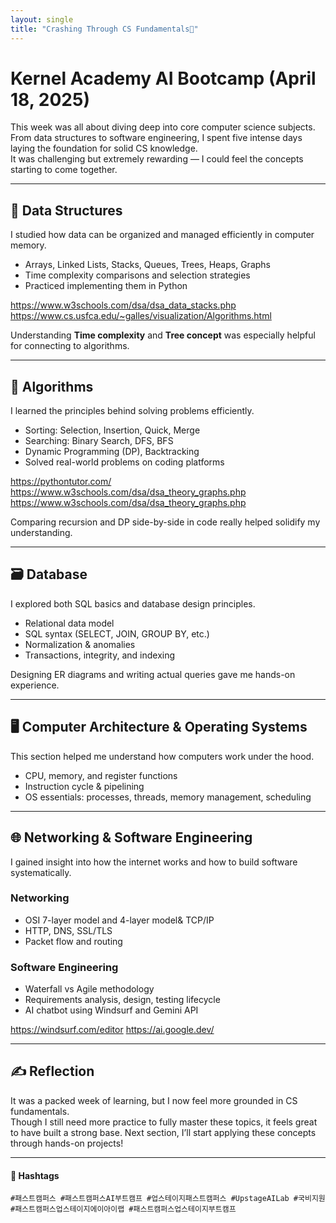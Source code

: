 ```yaml
---
layout: single
title: "Crashing Through CS Fundamentals🌱"
---
```


# Kernel Academy AI Bootcamp (April 18, 2025)

This week was all about diving deep into core computer science subjects.  
From data structures to software engineering, I spent five intense days laying the foundation for solid CS knowledge.  
It was challenging but extremely rewarding — I could feel the concepts starting to come together.

---

## 🧱 Data Structures

I studied how data can be organized and managed efficiently in computer memory.

- Arrays, Linked Lists, Stacks, Queues, Trees, Heaps, Graphs
- Time complexity comparisons and selection strategies
- Practiced implementing them in Python

https://www.w3schools.com/dsa/dsa_data_stacks.php
https://www.cs.usfca.edu/~galles/visualization/Algorithms.html

Understanding **Time complexity** and **Tree concept** was especially helpful for connecting to algorithms.

---

## 🧠 Algorithms

I learned the principles behind solving problems efficiently.

- Sorting: Selection, Insertion, Quick, Merge
- Searching: Binary Search, DFS, BFS
- Dynamic Programming (DP), Backtracking
- Solved real-world problems on coding platforms

https://pythontutor.com/
https://www.w3schools.com/dsa/dsa_theory_graphs.php
https://www.w3schools.com/dsa/dsa_theory_graphs.php

Comparing recursion and DP side-by-side in code really helped solidify my understanding.

---

## 🗃 Database

I explored both SQL basics and database design principles.

- Relational data model
- SQL syntax (SELECT, JOIN, GROUP BY, etc.)
- Normalization & anomalies
- Transactions, integrity, and indexing

Designing ER diagrams and writing actual queries gave me hands-on experience.

---

## 🖥 Computer Architecture & Operating Systems

This section helped me understand how computers work under the hood.

- CPU, memory, and register functions
- Instruction cycle & pipelining
- OS essentials: processes, threads, memory management, scheduling

---

## 🌐 Networking & Software Engineering

I gained insight into how the internet works and how to build software systematically.

### Networking
- OSI 7-layer model and 4-layer model& TCP/IP
- HTTP, DNS, SSL/TLS
- Packet flow and routing

### Software Engineering
- Waterfall vs Agile methodology
- Requirements analysis, design, testing lifecycle
- AI chatbot using Windsurf and Gemini API 

https://windsurf.com/editor
https://ai.google.dev/

---

## ✍️ Reflection

It was a packed week of learning, but I now feel more grounded in CS fundamentals.  
Though I still need more practice to fully master these topics, it feels great to have built a strong base. Next section, I’ll start applying these concepts through hands-on projects!

---

#### 🔖 Hashtags  
`#패스트캠퍼스 #패스트캠퍼스AI부트캠프 #업스테이지패스트캠퍼스 #UpstageAILab #국비지원 #패스트캠퍼스업스테이지에이아이랩 #패스트캠퍼스업스테이지부트캠프`

